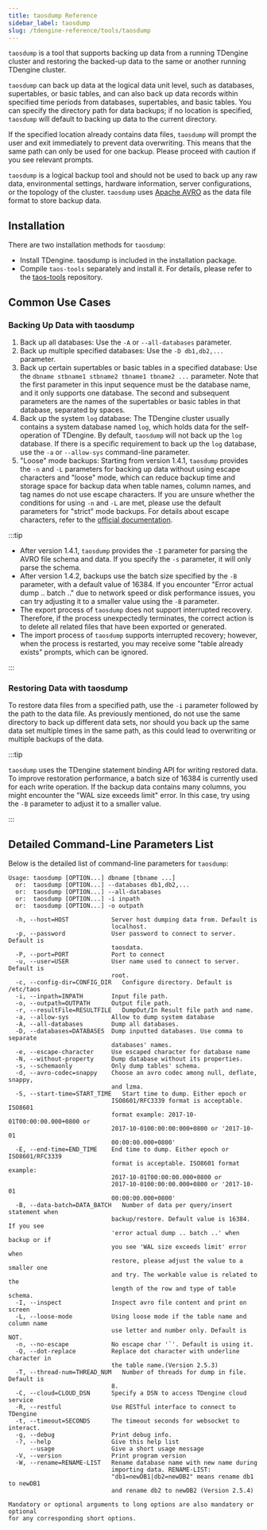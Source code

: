 ```yaml
---
title: taosdump Reference
sidebar_label: taosdump
slug: /tdengine-reference/tools/taosdump
---
```


`taosdump` is a tool that supports backing up data from a running TDengine cluster and restoring the backed-up data to the same or another running TDengine cluster.

`taosdump` can back up data at the logical data unit level, such as databases, supertables, or basic tables, and can also back up data records within specified time periods from databases, supertables, and basic tables. You can specify the directory path for data backups; if no location is specified, `taosdump` will default to backing up data to the current directory.

If the specified location already contains data files, `taosdump` will prompt the user and exit immediately to prevent data overwriting. This means that the same path can only be used for one backup. Please proceed with caution if you see relevant prompts.

`taosdump` is a logical backup tool and should not be used to back up any raw data, environmental settings, hardware information, server configurations, or the topology of the cluster. `taosdump` uses [Apache AVRO](https://avro.apache.org/) as the data file format to store backup data.

## Installation

There are two installation methods for `taosdump`:

- Install TDengine. taosdump is included in the installation package.
- Compile `taos-tools` separately and install it. For details, please refer to the [taos-tools](https://github.com/taosdata/taos-tools) repository.

## Common Use Cases

### Backing Up Data with taosdump

1. Back up all databases: Use the `-A` or `--all-databases` parameter.
2. Back up multiple specified databases: Use the `-D db1,db2,...` parameter.
3. Back up certain supertables or basic tables in a specified database: Use the `dbname stbname1 stbname2 tbname1 tbname2 ...` parameter. Note that the first parameter in this input sequence must be the database name, and it only supports one database. The second and subsequent parameters are the names of the supertables or basic tables in that database, separated by spaces.
4. Back up the system `log` database: The TDengine cluster usually contains a system database named `log`, which holds data for the self-operation of TDengine. By default, `taosdump` will not back up the `log` database. If there is a specific requirement to back up the `log` database, use the `-a` or `--allow-sys` command-line parameter.
5. "Loose" mode backups: Starting from version 1.4.1, `taosdump` provides the `-n` and `-L` parameters for backing up data without using escape characters and "loose" mode, which can reduce backup time and storage space for backup data when table names, column names, and tag names do not use escape characters. If you are unsure whether the conditions for using `-n` and `-L` are met, please use the default parameters for "strict" mode backups. For details about escape characters, refer to the [official documentation](../../sql-manual/escape-characters/).

:::tip

- After version 1.4.1, `taosdump` provides the `-I` parameter for parsing the AVRO file schema and data. If you specify the `-s` parameter, it will only parse the schema.
- After version 1.4.2, backups use the batch size specified by the `-B` parameter, with a default value of 16384. If you encounter "Error actual dump .. batch .." due to network speed or disk performance issues, you can try adjusting it to a smaller value using the `-B` parameter.
- The export process of `taosdump` does not support interrupted recovery. Therefore, if the process unexpectedly terminates, the correct action is to delete all related files that have been exported or generated.
- The import process of `taosdump` supports interrupted recovery; however, when the process is restarted, you may receive some "table already exists" prompts, which can be ignored.

:::

### Restoring Data with taosdump

To restore data files from a specified path, use the `-i` parameter followed by the path to the data file. As previously mentioned, do not use the same directory to back up different data sets, nor should you back up the same data set multiple times in the same path, as this could lead to overwriting or multiple backups of the data.

:::tip

`taosdump` uses the TDengine statement binding API for writing restored data. To improve restoration performance, a batch size of 16384 is currently used for each write operation. If the backup data contains many columns, you might encounter the "WAL size exceeds limit" error. In this case, try using the `-B` parameter to adjust it to a smaller value.

:::

## Detailed Command-Line Parameters List

Below is the detailed list of command-line parameters for `taosdump`:

```text
Usage: taosdump [OPTION...] dbname [tbname ...]
  or:  taosdump [OPTION...] --databases db1,db2,...
  or:  taosdump [OPTION...] --all-databases
  or:  taosdump [OPTION...] -i inpath
  or:  taosdump [OPTION...] -o outpath

  -h, --host=HOST            Server host dumping data from. Default is
                             localhost.
  -p, --password             User password to connect to server. Default is
                             taosdata.
  -P, --port=PORT            Port to connect
  -u, --user=USER            User name used to connect to server. Default is
                             root.
  -c, --config-dir=CONFIG_DIR   Configure directory. Default is /etc/taos
  -i, --inpath=INPATH        Input file path.
  -o, --outpath=OUTPATH      Output file path.
  -r, --resultFile=RESULTFILE   DumpOut/In Result file path and name.
  -a, --allow-sys            Allow to dump system database
  -A, --all-databases        Dump all databases.
  -D, --databases=DATABASES  Dump inputted databases. Use comma to separate
                             databases' names.
  -e, --escape-character     Use escaped character for database name
  -N, --without-property     Dump database without its properties.
  -s, --schemaonly           Only dump tables' schema.
  -d, --avro-codec=snappy    Choose an avro codec among null, deflate, snappy,
                             and lzma.
  -S, --start-time=START_TIME   Start time to dump. Either epoch or
                             ISO8601/RFC3339 format is acceptable. ISO8601
                             format example: 2017-10-01T00:00:00.000+0800 or
                             2017-10-0100:00:00:000+0800 or '2017-10-01
                             00:00:00.000+0800'
  -E, --end-time=END_TIME    End time to dump. Either epoch or ISO8601/RFC3339
                             format is acceptable. ISO8601 format example:
                             2017-10-01T00:00:00.000+0800 or
                             2017-10-0100:00:00.000+0800 or '2017-10-01
                             00:00:00.000+0800'
  -B, --data-batch=DATA_BATCH   Number of data per query/insert statement when
                             backup/restore. Default value is 16384. If you see
                             'error actual dump .. batch ..' when backup or if
                             you see 'WAL size exceeds limit' error when
                             restore, please adjust the value to a smaller one
                             and try. The workable value is related to the
                             length of the row and type of table schema.
  -I, --inspect              Inspect avro file content and print on screen
  -L, --loose-mode           Using loose mode if the table name and column name
                             use letter and number only. Default is NOT.
  -n, --no-escape            No escape char '`'. Default is using it.
  -Q, --dot-replace          Replace dot character with underline character in
                             the table name.(Version 2.5.3)
  -T, --thread-num=THREAD_NUM   Number of threads for dump in file. Default is
                             8.
  -C, --cloud=CLOUD_DSN      Specify a DSN to access TDengine cloud service
  -R, --restful              Use RESTful interface to connect to TDengine
  -t, --timeout=SECONDS      The timeout seconds for websocket to interact.
  -g, --debug                Print debug info.
  -?, --help                 Give this help list
      --usage                Give a short usage message
  -V, --version              Print program version
  -W, --rename=RENAME-LIST   Rename database name with new name during
                             importing data. RENAME-LIST: 
                             "db1=newDB1|db2=newDB2" means rename db1 to newDB1
                             and rename db2 to newDB2 (Version 2.5.4)

Mandatory or optional arguments to long options are also mandatory or optional
for any corresponding short options.
```
